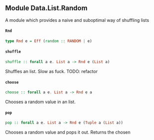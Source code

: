 ## Module Data.List.Random

A module which provides a naive and suboptimal way of shuffling lists

#### `Rnd`

``` purescript
type Rnd e = Eff (random :: RANDOM | e)
```

#### `shuffle`

``` purescript
shuffle :: forall a e. List a -> Rnd e (List a)
```

Shuffles an list. Slow as fuck. TODO: refactor

#### `choose`

``` purescript
choose :: forall a e. List a -> Rnd e a
```

Chooses a random value in an list.

#### `pop`

``` purescript
pop :: forall a e. List a -> Rnd e (Tuple a (List a))
```

Chooses a random value and pops it out. Returns the chosen


